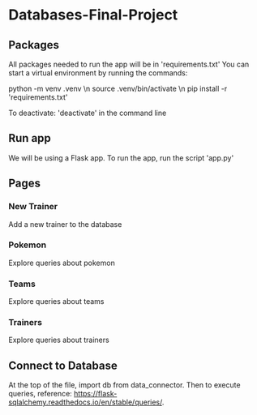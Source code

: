 # Databases-Final-Project


## Packages 
All packages needed to run the app will be in 'requirements.txt'
You can start a virtual environment by running the commands: 

python -m venv .venv \n
source .venv/bin/activate \n
pip install -r 'requirements.txt'

To deactivate: 'deactivate' in the command line 

## Run app 
We will be using a Flask app. To run the app, run the script 'app.py'

## Pages 
### New Trainer
Add a new trainer to the database 

### Pokemon 
Explore queries about pokemon 

### Teams 
Explore queries about teams 

### Trainers
Explore queries about trainers

## Connect to Database
At the top of the file, import db from data_connector. Then to execute queries, reference: https://flask-sqlalchemy.readthedocs.io/en/stable/queries/. 